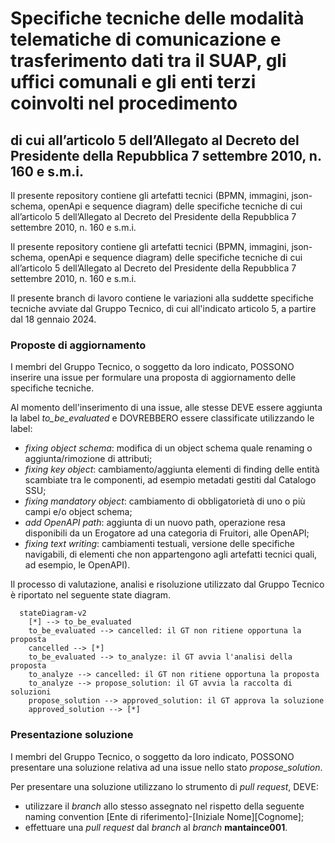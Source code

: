 # Specifiche tecniche delle modalità telematiche di comunicazione e trasferimento dati tra il SUAP, gli uffici comunali e gli enti terzi coinvolti nel procedimento
## di cui all’articolo 5 dell’Allegato al Decreto del Presidente della Repubblica 7 settembre 2010, n. 160 e s.m.i.

Il presente repository contiene gli artefatti tecnici (BPMN, immagini, json-schema, openApi e sequence diagram) delle specifiche tecniche di cui all’articolo 5 dell’Allegato al Decreto del Presidente della Repubblica 7 settembre 2010, n. 160 e s.m.i.


Il presente repository contiene gli artefatti tecnici (BPMN, immagini, json-schema, openApi e sequence diagram) delle specifiche tecniche di cui all’articolo 5 dell’Allegato al Decreto del Presidente della Repubblica 7 settembre 2010, n. 160 e s.m.i.


Il presente branch di lavoro contiene le variazioni alla suddette specifiche tecniche avviate dal Gruppo Tecnico, di cui all'indicato articolo 5, a partire dal 18 gennaio 2024.


### Proposte di aggiornamento

I membri del Gruppo Tecnico, o soggetto da loro indicato, POSSONO inserire una issue per formulare una proposta di aggiornamento delle specifiche tecniche.

Al momento dell'inserimento di una issue, alle stesse DEVE essere aggiunta la label *to_be_evaluated* e DOVREBBERO essere classificate utilizzando le label:

- *fixing object schema*: modifica di un object schema quale renaming o aggiunta/rimozione di attributi;
- *fixing key object*: cambiamento/aggiunta elementi di finding delle entità scambiate tra le componenti, ad esempio metadati gestiti dal Catalogo SSU;
- *fixing mandatory object*: cambiamento di obbligatorietà di uno o più campi e/o object schema;
- *add OpenAPI path*: aggiunta di un nuovo path, operazione resa disponibili da un Erogatore ad una categoria di Fruitori, alle OpenAPI;
- *fixing text writing*: cambiamenti testuali, versione delle specifiche navigabili, di elementi che non appartengono agli artefatti tecnici quali, ad esempio, le OpenAPI).

Il processo di valutazione, analisi e risoluzione utilizzato dal Gruppo Tecnico è riportato nel seguente state diagram.

```mermaid
  stateDiagram-v2
    [*] --> to_be_evaluated
    to_be_evaluated --> cancelled: il GT non ritiene opportuna la proposta
    cancelled --> [*]
    to_be_evaluated --> to_analyze: il GT avvia l'analisi della proposta
    to_analyze --> cancelled: il GT non ritiene opportuna la proposta
    to_analyze --> propose_solution: il GT avvia la raccolta di soluzioni
    propose_solution --> approved_solution: il GT approva la soluzione 
    approved_solution --> [*]
```

### Presentazione soluzione
I membri del Gruppo Tecnico, o soggetto da loro indicato, POSSONO presentare una soluzione relativa ad una issue nello stato *propose_solution*.

Per presentare una soluzione utilizzano lo strumento di *pull request*, DEVE:

- utilizzare il *branch* allo stesso assegnato nel rispetto della seguente naming convention [Ente di riferimento]-[Iniziale Nome][Cognome];
- effettuare una *pull request* dal *branch* al *branch* **mantaince001**.